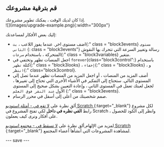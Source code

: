 ## قم بترقية مشروعك

<div style="display: flex; flex-wrap: wrap">
<div style="flex-basis: 200px; flex-grow: 1; margin-right: 15px;">
إذا كان لديك الوقت ، يمكنك تطوير مشروعك. 
</div>
<div>
![](images/upgrade-example.png){:width="300px"}
</div>
</div>

إليك بعض الأفكار لمساعدتك:
- اضف مستوى اخر. عندما يفوز اللاعب ، `بث`{:" class = "block3events} `مستوى الثاني` {: class = "block3events"} رسالة وتغيير السرعة التي تتحرك بها النقوش المتحركة ، باستخدام `سرعات`{:" class = "block3variables} متغير.
- اجعل المنصات تظهر وتختفي في `forever`{class="block3control":} 
 باستخدام كتلة `تظهر`{:" class = "block3looks} ، `إخفاء`{:" class = "block3looks} ، و `انتظر`{:" class="block3control}.
- أضف المزيد من المنصات ، أو اجعل المزيد من المنصات تظهر عندما تصل إلى المستوى التالي. ستحتاج إلى التفكير في الأشياء الأخرى التي تحتاج إلى تغييرها ، لجعل لعبتك تعمل في المستوى الثاني ، وإعادة التعيين بشكل صحيح إلى المستوى الأول `عند النقر فوق العلم`
{:" class = "block3events}.
- صمم شخصيتك من أعلى إلى أسفل في محرر الرسام.

ألقِ نظرة على [لا تقع في - أمثلة استوديو Scratch ](https://scratch.mit.edu/studios/29599110)
{:target="_blank"} 
 لكل مشروع رابط **القي نظره في داخل** لكي تفتح المشروع في Scratch ، وانظر إلى الكود للحصول على أفكار ونرى كيف يعملون.

لمزيد من الإلهام,ألق نظرة على [لا تسقط في - مجتمع استوديو Scratch ](https://scratch.mit.edu/studios/29601182)
{:target="_blank"} لمشاهدة المشروعات التي أنشأها أعضاء المجتمع.

--- save ---
